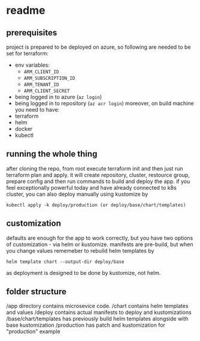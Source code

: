 # readme
## prerequisites
project is prepared to be deployed on azure, so following are needed to be set for terraform:
* env variables:
    - `ARM_CLIENT_ID`
    - `ARM_SUBSCRIPTION_ID`
    - `ARM_TENANT_ID`
    - `ARM_CLIENT_SECRET`
* being logged in to azure (`az login`)
* being logged in to repository (`az acr login`)
moreover, on build machine you need to have:
* terraform
* helm
* docker
* kubectl
## running the whole thing
after cloning the repo, from root execute terraform init and then just run terraform plan and apply.
it will create repository, cluster, restource group, prepare config and then run commands to build and deploy the app.
if you feel exceptionally powerful today and have already connected to k8s cluster, you can also deploy manually using kustomize by 
```
kubectl apply -k deploy/production (or deploy/base/chart/templates)
```
## customization
defaults are enough for the app to work correctly, but you have two options of customization - via helm or kustomize. manifests are pre-build, but when you change values rememeber to rebuild helm templates by 
```
helm template chart --output-dir deploy/base
```
as deployment is designed to be done by kustomize, not helm.
## folder structure 
/app directory contains microsevice code.
/chart contains helm templates and values
/deploy contains actual manifests to deploy and kustomizations
    /base/chart/templates has previously build helm templates alongside with base kustomization
    /production has patch and kustomization for "production" example
